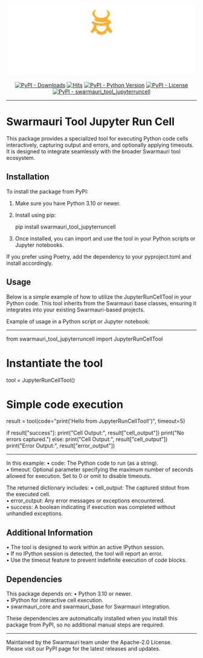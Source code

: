 
<!-- Dark OS/GitHub theme → show LIGHT PNG; Light → show DARK PNG -->
<picture>
  <source media="(prefers-color-scheme: dark)"  srcset="../../../assets/swarmauri_brand_frag_light.png">
  <source media="(prefers-color-scheme: light)" srcset="../../../assets/swarmauri_brand_frag_dark.png">
  <!-- Fallback below (see #2) -->
  <img alt="Project logo" src="../../../assets/swarmauri_brand_frag_dark.png" width="640">
</picture>


<p align="center">
    <a href="https://pypi.org/project/swarmauri_tool_jupyterruncell/">
        <img src="https://img.shields.io/pypi/dm/swarmauri_tool_jupyterruncell" alt="PyPI - Downloads"/></a>
    <a href="https://hits.sh/github.com/swarmauri/swarmauri-sdk/tree/master/pkgs/community/swarmauri_tool_jupyterruncell/">
        <img alt="Hits" src="https://hits.sh/github.com/swarmauri/swarmauri-sdk/tree/master/pkgs/community/swarmauri_tool_jupyterruncell.svg"/></a>
    <a href="https://pypi.org/project/swarmauri_tool_jupyterruncell/">
        <img src="https://img.shields.io/pypi/pyversions/swarmauri_tool_jupyterruncell" alt="PyPI - Python Version"/></a>
    <a href="https://pypi.org/project/swarmauri_tool_jupyterruncell/">
        <img src="https://img.shields.io/pypi/l/swarmauri_tool_jupyterruncell" alt="PyPI - License"/></a>
    <a href="https://pypi.org/project/swarmauri_tool_jupyterruncell/">
        <img src="https://img.shields.io/pypi/v/swarmauri_tool_jupyterruncell?label=swarmauri_tool_jupyterruncell&color=green" alt="PyPI - swarmauri_tool_jupyterruncell"/></a>
</p>

---

# Swarmauri Tool Jupyter Run Cell

This package provides a specialized tool for executing Python code cells interactively, capturing output and errors, and optionally applying timeouts. It is designed to integrate seamlessly with the broader Swarmauri tool ecosystem.

## Installation

To install the package from PyPI:

1. Make sure you have Python 3.10 or newer.
2. Install using pip:

   pip install swarmauri_tool_jupyterruncell

3. Once installed, you can import and use the tool in your Python scripts or Jupyter notebooks.

If you prefer using Poetry, add the dependency to your pyproject.toml and install accordingly.

## Usage

Below is a simple example of how to utilize the JupyterRunCellTool in your Python code. This tool inherits from the Swarmauri base classes, ensuring it integrates into your existing Swarmauri-based projects.

Example of usage in a Python script or Jupyter notebook:

--------------------------------------------------------------------------------

from swarmauri_tool_jupyterruncell import JupyterRunCellTool

# Instantiate the tool
tool = JupyterRunCellTool()

# Simple code execution
result = tool(code="print('Hello from JupyterRunCellTool!')", timeout=5)

if result["success"]:
    print("Cell Output:", result["cell_output"])
    print("No errors captured.")
else:
    print("Cell Output:", result["cell_output"])
    print("Error Output:", result["error_output"])

--------------------------------------------------------------------------------

In this example:
• code: The Python code to run (as a string).  
• timeout: Optional parameter specifying the maximum number of seconds allowed for execution. Set to 0 or omit to disable timeouts.

The returned dictionary includes:
• cell_output: The captured stdout from the executed cell.  
• error_output: Any error messages or exceptions encountered.  
• success: A boolean indicating if execution was completed without unhandled exceptions.

## Additional Information

• The tool is designed to work within an active IPython session.  
• If no IPython session is detected, the tool will report an error.  
• Use the timeout feature to prevent indefinite execution of code blocks.  

## Dependencies

This package depends on:
• Python 3.10 or newer.  
• IPython for interactive cell execution.  
• swarmauri_core and swarmauri_base for Swarmauri integration.  

These dependencies are automatically installed when you install this package from PyPI, so no additional manual steps are required.  

---

Maintained by the Swarmauri team under the Apache-2.0 License.  
Please visit our PyPI page for the latest releases and updates.
